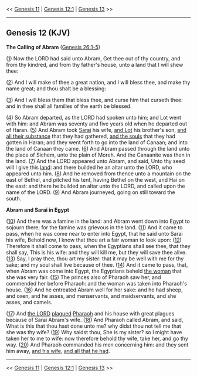 << [Genesis 11](/genesis/11) | [Genesis 12:1](http://biblehub.com/interlinear/genesis/12-1.htm) | [Genesis 13](/genesis/13) >>

---

## Genesis 12 (KJV)

**The Calling of Abram** ([Genesis 26:1-5](https://www.biblegateway.com/passage/?search=genesis+26%3A1-5&version=KJV))

([1](https://biblehub.com/interlinear/genesis/12-1.htm)) Now the LORD had said unto Abram, Get thee out of thy country, and from thy kindred, and from thy father's house, unto a land that I will shew thee:

([2](https://biblehub.com/interlinear/genesis/12-2.htm)) And I will make of thee a great nation, and I will bless thee, and make thy name great; and thou shalt be a blessing:

([3](https://biblehub.com/interlinear/genesis/12-3.htm)) And I will bless them that bless thee, and curse him that curseth thee: and in thee shall all families of the earth be blessed.

([4](https://biblehub.com/interlinear/genesis/12-4.htm)) So Abram departed, as the LORD had spoken unto him; and Lot went with him: and Abram was seventy and five years old when he departed out of Haran. ([5](https://biblehub.com/interlinear/genesis/12-5.htm)) And Abram took [Sarai](/keys/ATh-ShRI) his wife, [and Lot](/keys/VATh-LVT) his brother's son, [and all their substance](/keys/VATh-KL-RKVShM) that they had gathered, [and the souls](/keys/VATh-HNPSh) that they had gotten in Haran; and they went forth to go into the land of Canaan; and into the land of Canaan they came. ([6](https://biblehub.com/interlinear/genesis/12-6.htm)) And Abram passed through the land unto the place of Sichem, unto the plain of Moreh. And the Canaanite was then in the land. ([7](https://biblehub.com/interlinear/genesis/12-7.htm)) And the LORD appeared unto Abram, and said, Unto thy seed will I give this [land](/keys/ATh-HARTz): and there builded he an altar unto the LORD, who appeared unto him. ([8](https://biblehub.com/interlinear/genesis/12-8.htm)) And he removed from thence unto a mountain on the east of Bethel, and pitched his tent, having Bethel on the west, and Hai on the east: and there he builded an altar unto the LORD, and called upon the name of the LORD. ([9](https://biblehub.com/interlinear/genesis/12-9.htm)) And Abram journeyed, going on still toward the south.

**Abram and Sarai in Egypt**

([10](https://biblehub.com/interlinear/genesis/12-10.htm)) And there was a famine in the land: and Abram went down into Egypt to sojourn there; for the famine was grievous in the land. ([11](https://biblehub.com/interlinear/genesis/12-11.htm)) And it came to pass, when he was come near to enter into Egypt, that he said unto Sarai his wife, Behold now, I know that thou art a fair woman to look upon: ([12](https://biblehub.com/interlinear/genesis/12-12.htm)) Therefore it shall come to pass, when the Egyptians shall see thee, that they shall say, This is his wife: and they will kill me, but they will save thee alive. ([13](https://biblehub.com/interlinear/genesis/12-13.htm)) Say, I pray thee, thou art my sister: that it may be well with me for thy sake; and my soul shall live because of thee. ([14](https://biblehub.com/interlinear/genesis/12-14.htm)) And it came to pass, that, when Abram was come into Egypt, the Egyptians beheld [the woman](/keys/ATh-HAShH) that she was very fair. ([15](https://biblehub.com/interlinear/genesis/12-15.htm)) The princes also of Pharaoh saw her, and commended her before Pharaoh: and the woman was taken into Pharaoh's house. ([16](https://biblehub.com/interlinear/genesis/12-16.htm)) And he entreated Abram well for her sake: and he had sheep, and oxen, and he asses, and menservants, and maidservants, and she asses, and camels.

([17](https://biblehub.com/interlinear/genesis/12-17.htm)) And [the LORD](/keys/IHVH) [plagued](/keys/VINGO) [Pharaoh](/keys/ATh-PROH) and his house with great plagues because of Sarai Abram's wife. ([18](https://biblehub.com/interlinear/genesis/12-18.htm)) And Pharaoh called Abram, and said, What is this that thou hast done unto me? why didst thou not tell me that she was thy wife? ([19](https://biblehub.com/interlinear/genesis/12-19.htm)) Why saidst thou, She is my sister? so I might have taken her to me to wife: now therefore behold thy wife, take her, and go thy way. ([20](https://biblehub.com/interlinear/genesis/12-20.htm)) And Pharaoh commanded his men concerning him: and they sent him away, [and his wife](/keys/VATh-AShThV), [and all that he had](/keys/VATh-KL-AShR-LV).

---

<< [Genesis 11](/genesis/11) | [Genesis 12:1](http://biblehub.com/interlinear/genesis/12-1.htm) | [Genesis 13](/genesis/13) >>
